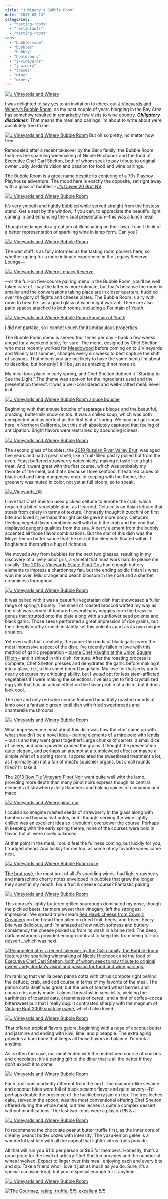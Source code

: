 ```yaml
---
title: "J Winery’s Bubble Room"
date: "2017-05-13"
categories:
  - "tasting-rooms"
  - "restaurants"
  - "tasting-rooms"
tags:
  - "bubble-room"
  - "bubbles"
  - "bubbly"
  - "healdsburg"
  - "j-vineyards"
  - "j-winery"
  - "travel"
  - "wine"
  - "winery"
---
```


[![J Vineyards and Winery](http://s3.amazonaws.com/thegourmez-wpmedia/2017/05/J_Vineyards_48-500x334.jpg)](http://s3.amazonaws.com/thegourmez-wpmedia/2017/05/J_Vineyards_48.jpg)

I was delighted to say yes to an invitation to check out [J Vineyards and Winery’s Bubble Room](https://www.jwine.com/Visit-Us), as my past couple of years blogging in the Bay Area has somehow resulted in remarkably few visits to wine country. **_Obligatory disclaimer:_** That means the meal and pairings I’m about to write about were absolutely free to me.




<div class="caption">

[![J Vineyards and Winery Bubble Room](http://s3.amazonaws.com/thegourmez-wpmedia/2017/05/J_Vineyards_01-384x500.jpg)](http://s3.amazonaws.com/thegourmez-wpmedia/2017/05/J_Vineyards_01.jpg) But oh so pretty, no matter how free.</div>


Remodeled after a recent takeover by the Gallo family, the Bubble Room features the sparkling winemaking of Nicole Hitchcock and the food of Executive Chef Carl Shelton, both of whom seek to pay tribute to original owner Judy Jordan’s vision and passion for food and wine pairings.

The Bubble Room is a great name despite its conjuring of a 70s Playboy Playhouse adventure. The mood here is exactly the opposite, set right away with a glass of bubbles – [J’s Cuvee 20 Brut NV](https://www.jwine.com/Wines/Sparkling/J-Cuvee-20-Brut-NV).

[![J Vineyards and Winery Bubble Room](http://s3.amazonaws.com/thegourmez-wpmedia/2017/05/J_Vineyards_02-500x449.jpg)](http://s3.amazonaws.com/thegourmez-wpmedia/2017/05/J_Vineyards_02.jpg)

It’s very smooth and tightly bubbled while served straight from the hostess stand. Get a seat by the window, if you can, to appreciate the beautiful light coming in and enhancing the visual presentation--this was a lunch meal.

Though the lamps do a great job of illuminating on their own. I can’t think of a better representation of sparkling wine in lamp form. Can you?

[![J Vineyards and Winery Bubble Room](http://s3.amazonaws.com/thegourmez-wpmedia/2017/05/J_Vineyards_19-344x500.jpg)](http://s3.amazonaws.com/thegourmez-wpmedia/2017/05/J_Vineyards_19.jpg)

The wait staff is as fully informed as the tasting room pourers here, so whether opting for a more intimate experience in the Legacy Reserve Lounge—

[![J Vineyards and Winery Legacy Reserve](http://s3.amazonaws.com/thegourmez-wpmedia/2017/05/J_Vineyards_38-377x500.jpg)](http://s3.amazonaws.com/thegourmez-wpmedia/2017/05/J_Vineyards_38.jpg)

\--or the full-on five-course pairing menu in the Bubble Room, you'll be well taken care of. I say the latter is more intimate, but that’s because the room is smaller and the conversations taking place are in closer quarters, huddled over the glory of flights and cheese plates. The Bubble Room is airy with room to breathe…as a good glass of wine might warrant. There are also patio spaces attached to both rooms, including a Fountain of Youth.

[![J Vineyards and Winery Bubble Room Fountain of Youth](http://s3.amazonaws.com/thegourmez-wpmedia/2017/05/J_Vineyards_42-500x135.jpg)](http://s3.amazonaws.com/thegourmez-wpmedia/2017/05/J_Vineyards_42.jpg)

I did not partake, so I cannot vouch for its miraculous properties.

The Bubble Room menu is served four times per day – book a few weeks ahead for a weekend table, for sure. The menu, designed by Chef Shelton who most recently worked for [Meadowood](http://www.meadowood.com/) before coming on to J Vineyards and Winery last summer, changes every six weeks to best capture the shift of seasons. That means you are not likely to have the same menu I’m about to describe, but honestly? It’ll be just as amazing if not more so.

My meal took place in early spring, and Chef Shelton dubbed it “Starting to See the Light.” The theme was spot-on for the ingredients used and the presentation thereof. It was a well-considered and well-crafted meal. Revel in it.

[![J Vineyards and Winery Bubble Room amuse bouche](http://s3.amazonaws.com/thegourmez-wpmedia/2017/05/J_Vineyards_04-500x360.jpg)](http://s3.amazonaws.com/thegourmez-wpmedia/2017/05/J_Vineyards_04.jpg)

Beginning with that amuse bouche of asparagus bisque and the beautiful, amazing, buttermilk snow on top. It was a chilled soup, which was both unexpected and as perfect as the first hint of spring. We may not get snow here in Northern California, but this dish absolutely captured that feeling of anticipation. Bright flavors were restrained by abounding iciness.

[![J Vineyards and Winery Bubble Room](http://s3.amazonaws.com/thegourmez-wpmedia/2017/05/J_Vineyards_06-334x500.jpg)](http://s3.amazonaws.com/thegourmez-wpmedia/2017/05/J_Vineyards_06.jpg)

The second glass of bubbles, the [2010 Russian River Valley Brut,](https://www.jwine.com/Wines/Sparkling/J-Vintage-Brut) was aged five years and had a great smell, like a fruit-filled pastry pulled hot from the oven. Yeast buffered strawberry notes nicely, making it taste like a light treat. And it went great with the first course, which was probably my favorite of the meal, but that’s because I love seafood. It featured cubes of black cod and lump dungeness crab. In keeping with the theme, the greenery was muted in color, not yet at full bloom, so to speak.

[![J_Vineyards_08](http://s3.amazonaws.com/thegourmez-wpmedia/2017/05/J_Vineyards_08-480x500.jpg)](http://s3.amazonaws.com/thegourmez-wpmedia/2017/05/J_Vineyards_08.jpg)

I love that Chef Shelton used pickled celtuce to enrobe the crab, which required a bit of vegetable glue, as I learned. Celtuce is an Asian lettuce that steals from celery in terms of texture. I honestly thought it zucchini on first bite and loved it; perhaps the light pickle gave it more body. Celtuce’s fleeting vegetal flavor combined well with both the crab and the cod that displayed pungent qualities from the sea. A berry element from the bubbly accented all those flavor combinations. But the star of this dish was the Meyer lemon butter sauce that the rest of the elements floated within. It brightened them with a hug of richness.

We moved away from bubbles for the next two glasses, resulting in my discovery of a lively pinot gris, a varietal that must work hard to please me, usually. [The 2015 J Vineyards Estate Pinot Gris](https://www.jwine.com/Wines/Pinot-Gris/J-Pinot-Gris-Estate-Vineyard) had enough buttery elements to impress a chardonnay fan, but the ending acidic finish is what won me over. Mild orange and peach blossom in the nose and a sherbet creaminess throughout.

[![J Vineyards and Winery Bubble Room](http://s3.amazonaws.com/thegourmez-wpmedia/2017/05/J_Vineyards_11-420x500.jpg)](http://s3.amazonaws.com/thegourmez-wpmedia/2017/05/J_Vineyards_11.jpg)

It was paired with it was a beautiful vegetarian dish that showcased a fuller range of spring’s bounty. The smell of roasted broccoli wafted my way as the dish was served; it featured several baby veggies form the brassica genus that strutted onto the plate along with a sunflower seed polenta and black garlic. Those seeds performed a great impression of rice grains, but their deeply earthy crunch instantly set this polenta apart as its own unique creation.

Yet even with that creativity, the paper-thin rinds of black garlic were the most impressive aspect of the dish. I’ve recently fallen in love with this method of garlic preparation – [blame Chef Vaughn at the Union Square Hilton –](http://thegourmez.com/2016/11/15/cityscape-san-francisco/) and it shined in this dish, for sure. After the roasting process is complete, Chef Shelton presses and dehydrates the garlic before making it into a glass; i.e., a thin sheet bound by gelatin. My love for that jerky garlic nearly obscures my critiquing ability, but I _would_ opt for less stem-afflicted vegetables if I were making the selections. I’ve also yet to find crystallized egg yolk that has an actual effect on the flavor profile of a dish…but it does look cool.

The one and only red wine course featured beautifully roasted rounds of lamb over a fantastic green lentil dish with fried sweetbreads and chanterelle mushrooms.

[![J Vineyards and Winery Bubble Room](http://s3.amazonaws.com/thegourmez-wpmedia/2017/05/J_Vineyards_12-334x500.jpg)](http://s3.amazonaws.com/thegourmez-wpmedia/2017/05/J_Vineyards_12.jpg)

What impressed me most about this dish was how the chef came up with what shouldn’t be a novel idea – pairing elements of a mire poix with lentils – but is and they went great together! Large chunks of carrots, a small dice of celery, and onion powder graced the grains. I thought the presentation quite elegant, and perhaps an attempt at a tumbleweed effect or maybe a simple whirl of a spring storm. I appreciated the sweetbread treatment a lot, as I normally am not a fan of meat’s squishier organs, but small rounds fried? I’ll take it.

The [2013 Bow Tie Vineyard Pinot Noir](https://www.jwine.com/Wines/Pinot-Noir/J-Pinot-Noir-Bow-Tie-Vineyard) went quite well with the lamb, providing more depth than many pinot noirs express though its central elements of strawberry Jolly Ranchers and baking spices of cinnamon and mace.

[![J Vineyards and Winery pinot nor](http://s3.amazonaws.com/thegourmez-wpmedia/2017/05/J_Vineyards_33-334x500.jpg)](http://s3.amazonaws.com/thegourmez-wpmedia/2017/05/J_Vineyards_33.jpg)

I could also imagine roasted seeds of strawberry in the glass along with bamboo and banana leaf notes, and I thought serving the wine lightly chilled was an excellent idea so it wouldn’t overpower the course. Perhaps in keeping with the early spring theme, none of the courses were bold in flavor, but all were nicely balanced.

At that point in the meal, I could feel the fullness coming, but luckily for you, I trudged ahead. And luckily for me too, as some of my favorite wines came next.

[![J Vineyards and Winery Bubble Room rose](http://s3.amazonaws.com/thegourmez-wpmedia/2017/05/J_Vineyards_27-333x500.jpg)](http://s3.amazonaws.com/thegourmez-wpmedia/2017/05/J_Vineyards_27.jpg)

[The brut rosé](https://www.jwine.com/Wines/Sparkling/J-Brut-Rose), the most brut of all J’s sparkling wines, had light strawberry and maraschino cherry notes enveloped in bubbles that grew the longer they spent in my mouth. For a fruit & cheese course? Fantastic pairing.

[![J Vineyards and Winery Bubble Room](http://s3.amazonaws.com/thegourmez-wpmedia/2017/05/J_Vineyards_17-428x500.jpg)](http://s3.amazonaws.com/thegourmez-wpmedia/2017/05/J_Vineyards_17.jpg)

This course’s lightly buttered grilled sourdough dominated my nose, though the pickled beets, far more sweet than vinegary, left the strongest impression. We spread triple cream [Red Hawk cheese from Cowgirl Creamery](https://www.cowgirlcreamery.com/library-of-cheese/red-hawk) on the bread then piled on dried fruit, beets, and frisee. Every bite was delicious, and I’m amazed at how much softness and buttery consistency the cheese picked up from its wash in a brine rind. The deep, dark mushrooms provided enough contrast to keep this from being full-on dessert…which was next.

[![Remodeled after a recent takeover by the Gallo family, the Bubble Room features the sparkling winemaking of Nicole Hitchcock and the food of Executive Chef Carl Shelton, both of whom seek to pay tribute to original owner Judy Jordan’s vision and passion for food and wine pairings.](http://s3.amazonaws.com/thegourmez-wpmedia/2017/05/J_Vineyards_24-1-303x500.jpg)](http://s3.amazonaws.com/thegourmez-wpmedia/2017/05/J_Vineyards_24-1.jpg)

[](http://s3.amazonaws.com/thegourmez-wpmedia/2017/05/J_Vineyards_24.jpg)I’m ranking that vanilla bean panna cotta with citrus compote right behind the celtuce, crab, and cod course in terms of my favorite of the meal. The panna cotta itself was great, but the use of toasted wheat berries and cocoa nibs candy made it almost breakfast in sensibility, yielding the earthiness of toasted oats, creaminess of cereal, and a hint of coffee–cocoa bittersweet pull that I really dug. It contrasted sharply with the magnum of [Vintage Brut 2009 sparkling wine,](https://www.jwine.com/Wines/Sparkling/J-Vintage-Brut) which I also loved.

[![J Vineyards and Winery Bubble Room](http://s3.amazonaws.com/thegourmez-wpmedia/2017/05/J_Vineyards_34-304x500.jpg)](http://s3.amazonaws.com/thegourmez-wpmedia/2017/05/J_Vineyards_34.jpg)

That offered tropical flavors galore, beginning with a nose of coconut butter and jasmine and ending with kiwi, lime, and pineapple. The extra aging provides a backbone that keeps all those flavors in balance. I’d drink it anytime.

As is often the case, our meal ended with the undeclared course of cookies and chocolates; it’s a parting gift to the diner that is all the better if they don’t expect it to come.

[![J Vineyards and Winery Bubble Room](http://s3.amazonaws.com/thegourmez-wpmedia/2017/05/J_Vineyards_26-500x334.jpg)](http://s3.amazonaws.com/thegourmez-wpmedia/2017/05/J_Vineyards_26.jpg)

Each treat was markedly different from the next. The macaron-like sesame and coconut bites were full of black sesame flavor and quite savory—I’d perhaps double the presence of the huckleberry jam on top. The tres leches cake, served in the spoon, was the most conventional offering Chef Shelton offered during the whole meal, but tres leches is quite a complex dessert without modifications. The last two items were a play on PB & J.

[![J Vineyards and Winery Bubble Room](http://s3.amazonaws.com/thegourmez-wpmedia/2017/05/J_Vineyards_25-405x500.jpg)](http://s3.amazonaws.com/thegourmez-wpmedia/2017/05/J_Vineyards_25.jpg)

I’d recommend the chocolate peanut butter truffle first, as the inner core of creamy peanut butter oozes with intensity. The yuzu-lemon gelée is a wonderful last bite with all the appeal that lighter citrus fruits provide.

All that will run you $110 per person or $95 for members. Honestly, that’s a good price for the level of artistry Chef Shelton provides and the number of wines involved. Expect to linger over this meal, enjoying each and every bite and sip. Take a friend who’ll love it just as much as you do. Sure, it’s a special occasion treat, but you’re special enough for it anytime.

[![J Vineyards and Winery Bubble Room](http://s3.amazonaws.com/thegourmez-wpmedia/2017/05/J_Vineyards_54-500x334.jpg)](http://s3.amazonaws.com/thegourmez-wpmedia/2017/05/J_Vineyards_54.jpg)




<div class="caption">

[![The Gourmez, rating, truffle, 5/5, excellent](http://s3.amazonaws.com/thegourmez-wpmedia/2015/01/rating_truffle1.gif)](http://s3.amazonaws.com/thegourmez-wpmedia/2015/01/rating_truffle1.gif) 5/5</div>

